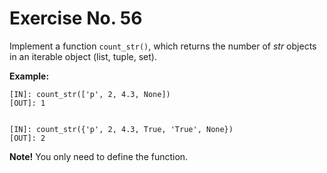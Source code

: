 # Exercise No. 56


Implement a function `count_str()`, which returns the number of *str* objects in an iterable object (list, tuple, set).


**Example:**


    [IN]: count_str(['p', 2, 4.3, None])
    [OUT]: 1


    [IN]: count_str({'p', 2, 4.3, True, 'True', None})
    [OUT]: 2




**Note!** You only need to define the function.
